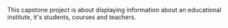 This capstone project is about displaying information about an educational institute, it's students, courses and teachers. 
